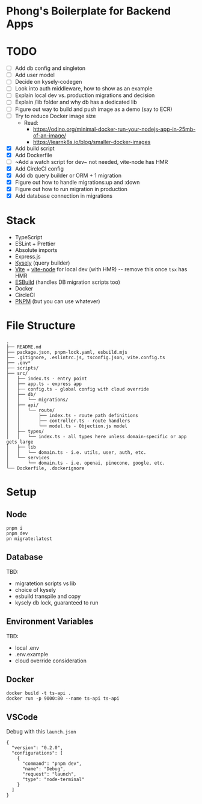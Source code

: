 # Phong's Boilerplate for Backend Apps

# TODO
- [ ] Add db config and singleton
- [ ] Add user model
- [ ] Decide on kysely-codegen
- [ ] Look into auth middleware, how to show as an example
- [ ] Explain local dev vs. production migrations and decision
- [ ] Explain /lib folder and why db has a dedicated lib
- [ ] Figure out way to build and push image as a demo (say to ECR)
- [ ] Try to reduce Docker image size
  - Read:
    - https://odino.org/minimal-docker-run-your-nodejs-app-in-25mb-of-an-image/
    - https://learnk8s.io/blog/smaller-docker-images
- [x] Add build script
- [x] Add Dockerfile
- [ ] ~Add a watch script for dev~ not needed, vite-node has HMR
- [x] Add CircleCI config
- [x] Add db query builder or ORM + 1 migration
- [x] Figure out how to handle migrations:up and :down
- [x] Figure out how to run migration in production
- [x] Add database connection in migrations

# Stack
- TypeScript
- ESLint + Prettier
- Absolute imports
- Express.js
- [Kysely](https://github.com/kysely-org/kysely) (query builder)
- [Vite](https://github.com/vitejs/vite) + [vite-node](https://github.com/vitest-dev/vitest/tree/main/packages/vite-node#readme) for local dev (with HMR) -- remove this once `tsx` has HMR
- [ESBuild](https://esbuild.github.io/) (handles DB migration scripts too)
- Docker
- CircleCI
- [PNPM](https://pnpm.io/) (but you can use whatever)


# File Structure
```
.
├── README.md
├── package.json, pnpm-lock.yaml, esbuild.mjs
├── .gitignore, .eslintrc.js, tsconfig.json, vite.config.ts
├── .env*
├── scripts/
├── src/
│   ├── index.ts - entry point
│   ├── app.ts - express app
│   ├── config.ts - global config with cloud override
│   ├── db/
│   │   └── migrations/
│   ├── api/
│   │   └── route/
│   │       ├── index.ts - route path definitions
│   │       ├── controller.ts - route handlers
│   │       └── model.ts - Objection.js model
│   ├── types/
│   │   └── index.ts - all types here unless domain-specific or app gets large
│   ├── lib
│   │   └── domain.ts - i.e. utils, user, auth, etc.
│   └── services
│       └── domain.ts - i.e. openai, pinecone, google, etc.
└── Dockerfile, .dockerignore
```

# Setup

## Node
```
pnpm i
pnpm dev
pn migrate:latest
```

## Database

TBD:
- migratetion scripts vs lib
- choice of kysely
- esbuild transpile and copy
- kysely db lock, guaranteed to run

## Environment Variables
TBD:
- local .env
- .env.example
- cloud override consideration


## Docker
```
docker build -t ts-api .
docker run -p 9000:80 --name ts-api ts-api
```

## VSCode
Debug with this `launch.json`
```
{
  "version": "0.2.0",
  "configurations": [
    {
      "command": "pnpm dev",
      "name": "Debug",
      "request": "launch",
      "type": "node-terminal"
    }
  ]
}
```
